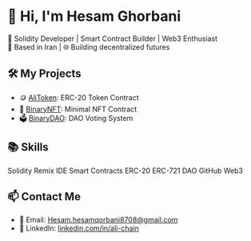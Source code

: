 # 👋 Hi, I'm Hesam Ghorbani

🔗 Solidity Developer | Smart Contract Builder | Web3 Enthusiast  
📍 Based in Iran | 🌐 Building decentralized futures

## 🛠️ My Projects
- 🪙 [AliToken](https://github.com/AliChain2025/ali-token): ERC-20 Token Contract  
- 🎨 [BinaryNFT](https://github.com/AliChain2025/binary-nft): Minimal NFT Contract  
- 🗳️ [BinaryDAO](https://github.com/AliChain2025/binary-dao): DAO Voting System

## 📚 Skills
Solidity Remix IDE Smart Contracts ERC-20 ERC-721 DAO GitHub Web3

## 📫 Contact Me
- 📧 Email: Hesam.hesamqorbani8708@gmail.com
- 💼 LinkedIn: [linkedin.com/in/ali-chain](https://linkedin.com/in/ali-chain)
